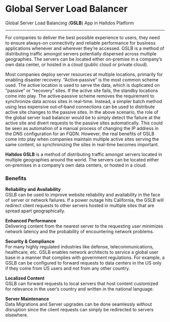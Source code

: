 # Global Server Load Balancer

Global Server Load Balancing (**GSLB**) App in Haltdos Platform

---

For companies to deliver the best possible experience to users, they need to ensure always-on connectivity and reliable performance for business applications whenever and wherever they’re accessed. GSLB is a method of distributing traffic amongst servers potentially dispersed across multiple geographies. The servers can be located either on-premise in a company’s own data center, or hosted in a cloud (public cloud or private cloud).  

Most companies deploy server resources at multiple locations, primarily for enabling disaster recovery. “Active‑passive” is the most common scheme used. The active location is used to serve the data, which is duplicated on “passive” or “recovery” sites. If the active site fails, the standby locations come into play. The active‑passive scheme removes the requirement to synchronize data across sites in real-time. Instead, a simpler batch method using less expensive out‑of‑band connections can be used to distribute active site changes to the passive sites. In the above scenario, the role of the global server load balancer would be to simply detect the failure at the active site and divert requests to the passive sites automatically. This could be seen as automation of a manual process of changing the IP address in the DNS configuration for an FQDN. However, the real benefits of GSLB come into play when companies maintain multiple active sites serving the same content, so synchronizing the sites in real-time becomes important.  

**Haltdos GSLB** is a method of distributing traffic amongst servers located in multiple geographies around the world. The servers can be located either on-premises in a company’s own data centers, or hosted in a cloud.

### Benefits

**Reliability and Availability**  
GSLB can be used to improve website reliability and availability in the face of server or network failures. If a power outage hits California, the GSLB will redirect client requests to other servers hosted in multiple sites that are spread apart geographically.  

**Enhanced Performance**  
Delivering content from the nearest server to the requesting user minimizes network latency and the probability of encountering network problems.  

**Security & Compliance**  
For many highly regulated industries like defense, telecommunications, healthcare, etc. GSLB enables network architects to service a global user base in a manner that complies with government regulations. For example, a GSLB can be configured to forward requests to data centers in the US only if they come from US users and not from any other country.  

**Localized Content**  
GSLB can forward requests to local servers that host content customized for relevance in the user’s country and written in the national language.  

**Server Maintenance**  
Data Migrations and Server upgrades can be done seamlessly without disruption since the client requests can simply be redirected to servers elsewhere.
